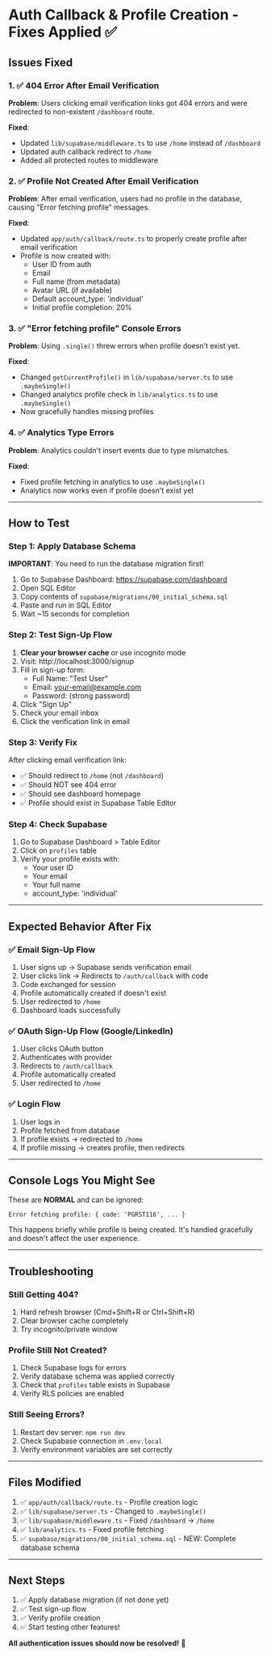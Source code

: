# Auth Callback & Profile Creation - Fixes Applied ✅

## Issues Fixed

### 1. ✅ **404 Error After Email Verification**
**Problem**: Users clicking email verification links got 404 errors and were redirected to non-existent `/dashboard` route.

**Fixed**:
- Updated `lib/supabase/middleware.ts` to use `/home` instead of `/dashboard`
- Updated auth callback redirect to `/home`
- Added all protected routes to middleware

### 2. ✅ **Profile Not Created After Email Verification**
**Problem**: After email verification, users had no profile in the database, causing "Error fetching profile" messages.

**Fixed**:
- Updated `app/auth/callback/route.ts` to properly create profile after email verification
- Profile is now created with:
  - User ID from auth
  - Email
  - Full name (from metadata)
  - Avatar URL (if available)
  - Default account_type: 'individual'
  - Initial profile completion: 20%

### 3. ✅ **"Error fetching profile" Console Errors**
**Problem**: Using `.single()` threw errors when profile doesn't exist yet.

**Fixed**:
- Changed `getCurrentProfile()` in `lib/supabase/server.ts` to use `.maybeSingle()`
- Changed analytics profile check in `lib/analytics.ts` to use `.maybeSingle()`
- Now gracefully handles missing profiles

### 4. ✅ **Analytics Type Errors**
**Problem**: Analytics couldn't insert events due to type mismatches.

**Fixed**:
- Fixed profile fetching in analytics to use `.maybeSingle()`
- Analytics now works even if profile doesn't exist yet

---

## How to Test

### Step 1: Apply Database Schema
**IMPORTANT**: You need to run the database migration first!

1. Go to Supabase Dashboard: https://supabase.com/dashboard
2. Open SQL Editor
3. Copy contents of `supabase/migrations/00_initial_schema.sql`
4. Paste and run in SQL Editor
5. Wait ~15 seconds for completion

### Step 2: Test Sign-Up Flow

1. **Clear your browser cache** or use incognito mode
2. Visit: http://localhost:3000/signup
3. Fill in sign-up form:
   - Full Name: "Test User"
   - Email: your-email@example.com
   - Password: (strong password)
4. Click "Sign Up"
5. Check your email inbox
6. Click the verification link in email

### Step 3: Verify Fix

After clicking email verification link:
- ✅ Should redirect to `/home` (not `/dashboard`)
- ✅ Should NOT see 404 error
- ✅ Should see dashboard homepage
- ✅ Profile should exist in Supabase Table Editor

### Step 4: Check Supabase

1. Go to Supabase Dashboard > Table Editor
2. Click on `profiles` table
3. Verify your profile exists with:
   - Your user ID
   - Your email
   - Your full name
   - account_type: 'individual'

---

## Expected Behavior After Fix

### ✅ **Email Sign-Up Flow**
1. User signs up → Supabase sends verification email
2. User clicks link → Redirects to `/auth/callback` with code
3. Code exchanged for session
4. Profile automatically created if doesn't exist
5. User redirected to `/home`
6. Dashboard loads successfully

### ✅ **OAuth Sign-Up Flow** (Google/LinkedIn)
1. User clicks OAuth button
2. Authenticates with provider
3. Redirects to `/auth/callback`
4. Profile automatically created
5. User redirected to `/home`

### ✅ **Login Flow**
1. User logs in
2. Profile fetched from database
3. If profile exists → redirected to `/home`
4. If profile missing → creates profile, then redirects

---

## Console Logs You Might See

These are **NORMAL** and can be ignored:

```
Error fetching profile: { code: 'PGRST116', ... }
```
This happens briefly while profile is being created. It's handled gracefully and doesn't affect the user experience.

---

## Troubleshooting

### Still Getting 404?
1. Hard refresh browser (Cmd+Shift+R or Ctrl+Shift+R)
2. Clear browser cache completely
3. Try incognito/private window

### Profile Still Not Created?
1. Check Supabase logs for errors
2. Verify database schema was applied correctly
3. Check that `profiles` table exists in Supabase
4. Verify RLS policies are enabled

### Still Seeing Errors?
1. Restart dev server: `npm run dev`
2. Check Supabase connection in `.env.local`
3. Verify environment variables are set correctly

---

## Files Modified

1. ✅ `app/auth/callback/route.ts` - Profile creation logic
2. ✅ `lib/supabase/server.ts` - Changed to `.maybeSingle()`
3. ✅ `lib/supabase/middleware.ts` - Fixed `/dashboard` → `/home`
4. ✅ `lib/analytics.ts` - Fixed profile fetching
5. ✅ `supabase/migrations/00_initial_schema.sql` - NEW: Complete database schema

---

## Next Steps

1. ✅ Apply database migration (if not done yet)
2. ✅ Test sign-up flow
3. ✅ Verify profile creation
4. ✅ Start testing other features!

**All authentication issues should now be resolved!** 🎉
